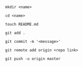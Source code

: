 ```
mkdir <name>
```
```
cd <name>
```
```
touch README.md
```
```
git add .
```
```
git commit -m '<message>'
```
```
git remote add origin <repo link>
```
```
git push -u origin master
```
